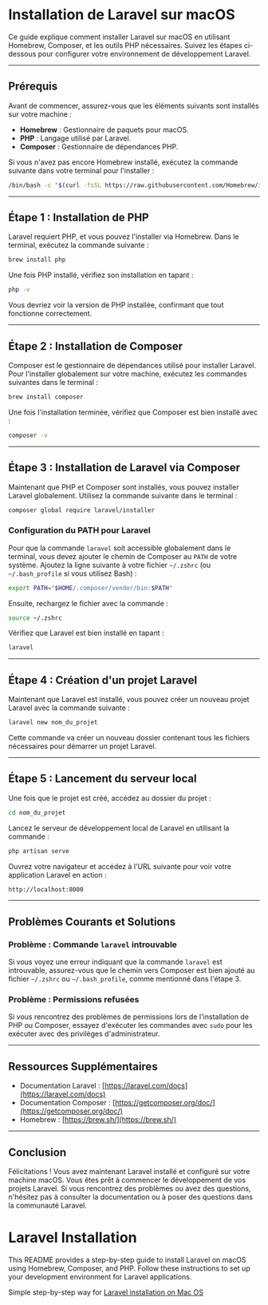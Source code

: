 
# Installation de Laravel sur macOS

Ce guide explique comment installer Laravel sur macOS en utilisant Homebrew, Composer, et les outils PHP nécessaires. Suivez les étapes ci-dessous pour configurer votre environnement de développement Laravel.

---

## Prérequis

Avant de commencer, assurez-vous que les éléments suivants sont installés sur votre machine :

- **Homebrew** : Gestionnaire de paquets pour macOS.
- **PHP** : Langage utilisé par Laravel.
- **Composer** : Gestionnaire de dépendances PHP.

Si vous n'avez pas encore Homebrew installé, exécutez la commande suivante dans votre terminal pour l'installer :

```bash
/bin/bash -c "$(curl -fsSL https://raw.githubusercontent.com/Homebrew/install/HEAD/install.sh)"
```

---

## Étape 1 : Installation de PHP

Laravel requiert PHP, et vous pouvez l'installer via Homebrew. Dans le terminal, exécutez la commande suivante :

```bash
brew install php
```

Une fois PHP installé, vérifiez son installation en tapant :

```bash
php -v
```

Vous devriez voir la version de PHP installée, confirmant que tout fonctionne correctement.

---

## Étape 2 : Installation de Composer

Composer est le gestionnaire de dépendances utilisé pour installer Laravel. Pour l'installer globalement sur votre machine, exécutez les commandes suivantes dans le terminal :

```bash
brew install composer
```

Une fois l'installation terminée, vérifiez que Composer est bien installé avec :

```bash
composer -v
```

---

## Étape 3 : Installation de Laravel via Composer

Maintenant que PHP et Composer sont installés, vous pouvez installer Laravel globalement. Utilisez la commande suivante dans le terminal :

```bash
composer global require laravel/installer
```

### Configuration du PATH pour Laravel

Pour que la commande `laravel` soit accessible globalement dans le terminal, vous devez ajouter le chemin de Composer au `PATH` de votre système. Ajoutez la ligne suivante à votre fichier `~/.zshrc` (ou `~/.bash_profile` si vous utilisez Bash) :

```bash
export PATH="$HOME/.composer/vendor/bin:$PATH"
```

Ensuite, rechargez le fichier avec la commande :

```bash
source ~/.zshrc
```

Vérifiez que Laravel est bien installé en tapant :

```bash
laravel
```

---

## Étape 4 : Création d'un projet Laravel

Maintenant que Laravel est installé, vous pouvez créer un nouveau projet Laravel avec la commande suivante :

```bash
laravel new nom_du_projet
```

Cette commande va créer un nouveau dossier contenant tous les fichiers nécessaires pour démarrer un projet Laravel.

---

## Étape 5 : Lancement du serveur local

Une fois que le projet est créé, accédez au dossier du projet :

```bash
cd nom_du_projet
```

Lancez le serveur de développement local de Laravel en utilisant la commande :

```bash
php artisan serve
```

Ouvrez votre navigateur et accédez à l'URL suivante pour voir votre application Laravel en action :

```bash
http://localhost:8000
```

---

## Problèmes Courants et Solutions

### Problème : Commande `laravel` introuvable
Si vous voyez une erreur indiquant que la commande `laravel` est introuvable, assurez-vous que le chemin vers Composer est bien ajouté au fichier `~/.zshrc` ou `~/.bash_profile`, comme mentionné dans l'étape 3.

### Problème : Permissions refusées
Si vous rencontrez des problèmes de permissions lors de l'installation de PHP ou Composer, essayez d'exécuter les commandes avec `sudo` pour les exécuter avec des privilèges d'administrateur.

---

## Ressources Supplémentaires

- Documentation Laravel : [https://laravel.com/docs](https://laravel.com/docs)
- Documentation Composer : [https://getcomposer.org/doc/](https://getcomposer.org/doc/)
- Homebrew : [https://brew.sh/](https://brew.sh/)

---

## Conclusion

Félicitations ! Vous avez maintenant Laravel installé et configuré sur votre machine macOS. Vous êtes prêt à commencer le développement de vos projets Laravel. Si vous rencontrez des problèmes ou avez des questions, n'hésitez pas à consulter la documentation ou à poser des questions dans la communauté Laravel.














































# Laravel Installation

This README provides a step-by-step guide to install Laravel on macOS using Homebrew, Composer, and PHP. Follow these instructions to set up your development environment for Laravel applications.


Simple step-by-step way for [Laravel installation on Mac OS](https://pop-corn-code.github.io/Laravel-setup/laravel_installation_macOS.md)
